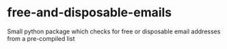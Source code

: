# free-and-disposable-emails
Small python package which checks for free or disposable email addresses from a pre-compiled list

